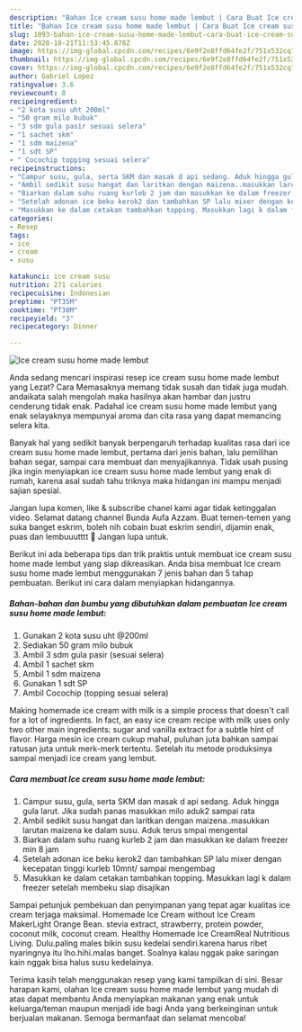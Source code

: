 ```yaml
---
description: "Bahan Ice cream susu home made lembut | Cara Buat Ice cream susu home made lembut Yang Enak Dan Mudah"
title: "Bahan Ice cream susu home made lembut | Cara Buat Ice cream susu home made lembut Yang Enak Dan Mudah"
slug: 1093-bahan-ice-cream-susu-home-made-lembut-cara-buat-ice-cream-susu-home-made-lembut-yang-enak-dan-mudah
date: 2020-10-21T11:53:45.878Z
image: https://img-global.cpcdn.com/recipes/6e9f2e8ffd64fe2f/751x532cq70/ice-cream-susu-home-made-lembut-foto-resep-utama.jpg
thumbnail: https://img-global.cpcdn.com/recipes/6e9f2e8ffd64fe2f/751x532cq70/ice-cream-susu-home-made-lembut-foto-resep-utama.jpg
cover: https://img-global.cpcdn.com/recipes/6e9f2e8ffd64fe2f/751x532cq70/ice-cream-susu-home-made-lembut-foto-resep-utama.jpg
author: Gabriel Lopez
ratingvalue: 3.6
reviewcount: 8
recipeingredient:
- "2 kota susu uht 200ml"
- "50 gram milo bubuk"
- "3 sdm gula pasir sesuai selera"
- "1 sachet skm"
- "1 sdm maizena"
- "1 sdt SP"
- " Cocochip topping sesuai selera"
recipeinstructions:
- "Campur susu, gula, serta SKM dan masak d api sedang. Aduk hingga gula larut. Jika sudah panas masukkan milo aduk2 sampai rata"
- "Ambil sedikit susu hangat dan laritkan dengan maizena..masukkan larutan maizena ke dalam susu. Aduk terus smpai mengental"
- "Biarkan dalam suhu ruang kurleb 2 jam dan masukkan ke dalam freezer min 8 jam"
- "Setelah adonan ice beku kerok2 dan tambahkan SP lalu mixer dengan kecepatan tinggi kurleb 10mnt/ sampai mengembag"
- "Masukkan ke dalam cetakan tambahkan topping. Masukkan lagi k dalam freezer setelah membeku siap disajikan"
categories:
- Resep
tags:
- ice
- cream
- susu

katakunci: ice cream susu 
nutrition: 271 calories
recipecuisine: Indonesian
preptime: "PT35M"
cooktime: "PT38M"
recipeyield: "3"
recipecategory: Dinner

---
```



![Ice cream susu home made lembut](https://img-global.cpcdn.com/recipes/6e9f2e8ffd64fe2f/751x532cq70/ice-cream-susu-home-made-lembut-foto-resep-utama.jpg)

Anda sedang mencari inspirasi resep ice cream susu home made lembut yang Lezat? Cara Memasaknya memang tidak susah dan tidak juga mudah. andaikata salah mengolah maka hasilnya akan hambar dan justru cenderung tidak enak. Padahal ice cream susu home made lembut yang enak selayaknya mempunyai aroma dan cita rasa yang dapat memancing selera kita.

Banyak hal yang sedikit banyak berpengaruh terhadap kualitas rasa dari ice cream susu home made lembut, pertama dari jenis bahan, lalu pemilihan bahan segar, sampai cara membuat dan menyajikannya. Tidak usah pusing jika ingin menyiapkan ice cream susu home made lembut yang enak di rumah, karena asal sudah tahu triknya maka hidangan ini mampu menjadi sajian spesial.

Jangan lupa komen, like &amp; subscribe chanel kami agar tidak ketinggalan video. Selamat datang channel Bunda Aufa Azzam. Buat temen-temen yang suka banget eskrim, boleh nih cobain buat eskrim sendiri, dijamin enak, puas dan lembuuutttt 🥰 Jangan lupa untuk.


Berikut ini ada beberapa tips dan trik praktis untuk membuat ice cream susu home made lembut yang siap dikreasikan. Anda bisa membuat Ice cream susu home made lembut menggunakan 7 jenis bahan dan 5 tahap pembuatan. Berikut ini cara dalam menyiapkan hidangannya.

<!--inarticleads1-->

##### Bahan-bahan dan bumbu yang dibutuhkan dalam pembuatan Ice cream susu home made lembut:

1. Gunakan 2 kota susu uht @200ml
1. Sediakan 50 gram milo bubuk
1. Ambil 3 sdm gula pasir (sesuai selera)
1. Ambil 1 sachet skm
1. Ambil 1 sdm maizena
1. Gunakan 1 sdt SP
1. Ambil  Cocochip (topping sesuai selera)


Making homemade ice cream with milk is a simple process that doesn&#39;t call for a lot of ingredients. In fact, an easy ice cream recipe with milk uses only two other main ingredients: sugar and vanilla extract for a subtle hint of flavor. Harga mesin ice cream cukup mahal, puluhan juta bahkan sampai ratusan juta untuk merk-merk tertentu. Setelah itu metode produksinya sampai menjadi ice cream yang lembut. 

<!--inarticleads2-->

##### Cara membuat Ice cream susu home made lembut:

1. Campur susu, gula, serta SKM dan masak d api sedang. Aduk hingga gula larut. Jika sudah panas masukkan milo aduk2 sampai rata
1. Ambil sedikit susu hangat dan laritkan dengan maizena..masukkan larutan maizena ke dalam susu. Aduk terus smpai mengental
1. Biarkan dalam suhu ruang kurleb 2 jam dan masukkan ke dalam freezer min 8 jam
1. Setelah adonan ice beku kerok2 dan tambahkan SP lalu mixer dengan kecepatan tinggi kurleb 10mnt/ sampai mengembag
1. Masukkan ke dalam cetakan tambahkan topping. Masukkan lagi k dalam freezer setelah membeku siap disajikan


Sampai petunjuk pembekuan dan penyimpanan yang tepat agar kualitas ice cream terjaga maksimal. Homemade Ice Cream without Ice Cream MakerLight Orange Bean. stevia extract, strawberry, protein powder, coconut milk, coconut cream. Healthy Homemade Ice CreamReal Nutritious Living. Dulu.paling males bikin susu kedelai sendiri.karena harus ribet nyaringnya itu lho.hihi.malas banget. Soalnya kalau nggak pake saringan kain nggak bisa halus susu kedelainya. 

Terima kasih telah menggunakan resep yang kami tampilkan di sini. Besar harapan kami, olahan Ice cream susu home made lembut yang mudah di atas dapat membantu Anda menyiapkan makanan yang enak untuk keluarga/teman maupun menjadi ide bagi Anda yang berkeinginan untuk berjualan makanan. Semoga bermanfaat dan selamat mencoba!
